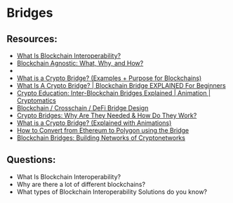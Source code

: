 # Bridges


## Resources:

* [What Is Blockchain Interoperability?](https://blog.chain.link/blockchain-interoperability/)
* [Blockchain Agnostic: What, Why, and How?](https://chain-link.translate.goog/education-hub/blockchain-agnostic?_x_tr_sl=en&_x_tr_tl=ru&_x_tr_hl=ru&_x_tr_pto=wapp)
* 
* [What is a Crypto Bridge? (Examples + Purpose for Blockchains)](https://www.youtube.com/watch?v=nT26cIz8HjI)
* [What Is A Crypto Bridge? | Blockchain Bridge EXPLAINED For Beginners](https://www.youtube.com/watch?v=xS0PyYpt6bA)
* [Crypto Education: Inter-Blockchain Bridges Explained | Animation | Cryptomatics](https://www.youtube.com/watch?v=YivPupDvhbA)
* [Blockchain / Crosschain / DeFi Bridge Design](https://www.youtube.com/watch?v=zq4cbS3q-lY)
* [Crypto Bridges: Why Are They Needed & How Do They Work?](https://www.youtube.com/watch?v=PBmzDUWmJgg)
* [What is a Crypto Bridge? (Explained with Animations)](https://www.youtube.com/watch?v=T4yAxcluIho)
* [How to Convert from Ethereum to Polygon using the Bridge](https://www.youtube.com/watch?v=GLK33hkwA68)
* [Blockchain Bridges: Building Networks of Cryptonetworks](https://medium.com/1kxnetwork/blockchain-bridges-5db6afac44f8)

## Questions:

* What Is Blockchain Interoperability?
* Why are there a lot of different blockchains?
* What types of Blockchain Interoperability Solutions do you know?
